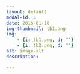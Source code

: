 ```yaml
---
layout: default
modal-id: 5
date: 2016-01-10
img-thumbnail: tb1.png
img:
    - {i: tb1.png, d: ""}
    - {i: tb2.png, d: ""}
alt: image-alt
description: 

---
```

